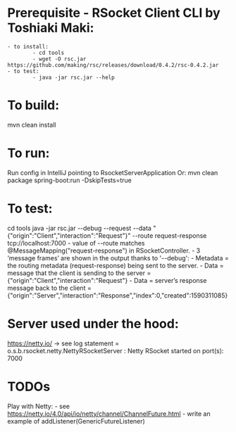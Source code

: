 # Prerequisite - RSocket Client CLI by Toshiaki Maki:
    - to install:
            - cd tools
            - wget -O rsc.jar https://github.com/making/rsc/releases/download/0.4.2/rsc-0.4.2.jar
    - to test:
            - java -jar rsc.jar --help


# To build:
mvn clean install


# To run:
Run config in IntelliJ pointing to RsocketServerApplication
Or: mvn clean package spring-boot:run -DskipTests=true


# To test:
cd tools
java -jar rsc.jar --debug --request --data "{\"origin\":\"Client\",\"interaction\":\"Request\"}" --route request-response tcp://localhost:7000
        - value of --route matches @MessageMapping("request-response") in RSocketController.
        - 3 ‘message frames’ are shown in the output thanks to '--debug':
                - Metadata = the routing metadata (request-response) being sent to the server.
                - Data = message that the client is sending to the server = {"origin":"Client","interaction":"Request"}
                - Data = server’s response message back to the client = {"origin":"Server","interaction":"Response","index":0,"created":1590311085}


# Server used under the hood:
https://netty.io/ -> see log statement = o.s.b.rsocket.netty.NettyRSocketServer : Netty RSocket started on port(s): 7000


# TODOs
Play with Netty:
    - see https://netty.io/4.0/api/io/netty/channel/ChannelFuture.html
        - write an example of addListener(GenericFutureListener)
    
